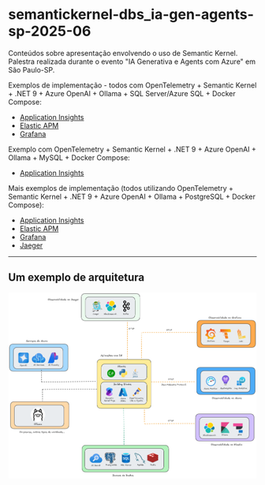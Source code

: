 # semantickernel-dbs_ia-gen-agents-sp-2025-06
Conteúdos sobre apresentação envolvendo o uso de Semantic Kernel. Palestra realizada durante o evento "IA Generativa e Agents com Azure" em São Paulo-SP.

Exemplos de implementação - todos com OpenTelemetry + Semantic Kernel + .NET 9 + Azure OpenAI + Ollama + SQL Server/Azure SQL + Docker Compose:
- [Application Insights](https://github.com/renatogroffe/dotnet9-semantickernel-sqlserver-otel-azureappinsights_consultaprodutos)
- [Elastic APM](https://github.com/renatogroffe/dotnet9-semantickernel-sqlserver-otel-elasticapm_consultaprodutos)
- [Grafana](https://github.com/renatogroffe/dotnet9-semantickernel-sqlserver-otel-grafana_consultaprodutos)

Exemplo com OpenTelemetry + Semantic Kernel + .NET 9 + Azure OpenAI + Ollama + MySQL + Docker Compose:
- [Application Insights](https://github.com/renatogroffe/dotnet9-semantickernel-mysql-otel-azureappinsights_consultaprodutos)

Mais exemplos de implementação (todos utilizando OpenTelemetry + Semantic Kernel + .NET 9 + Azure OpenAI + Ollama + PostgreSQL + Docker Compose):
- [Application Insights](https://github.com/renatogroffe/dotnet9-semantickernel-postgres-otel-azureappinsights_consultaprodutos)
- [Elastic APM](https://github.com/renatogroffe/dotnet9-semantickernel-postgres-otel-elasticapm_consultaprodutos)
- [Grafana](https://github.com/renatogroffe/dotnet9-semantickernel-postgres-otel-grafana_consultaprodutos)
- [Jaeger](https://github.com/renatogroffe/dotnet9-semantickernel-postgres-otel-jaeger_consultaproduto)

---

## Um exemplo de arquitetura

![Arquitetura](docs/observabilidade-ias.png)